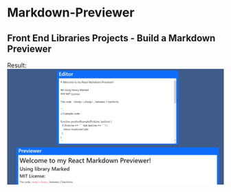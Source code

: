 # Markdown-Previewer
## Front End Libraries Projects - Build a Markdown Previewer

Result:
![result](Markdown-Previewer.png)
